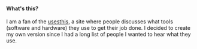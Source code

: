 #### What's this?

I am a fan of the [usesthis](usesthis.com), a site where people discusses what
tools (software and hardware) they use to get their job done. I decided to create
my own version since I had a long list of people I wanted to hear what they use.
